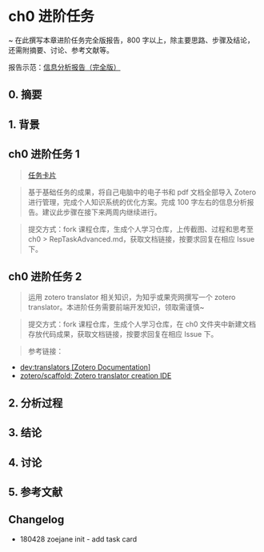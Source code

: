 # ch0 进阶任务 

~ 在此撰写本章进阶任务完全版报告，800 字以上，除主要思路、步骤及结论，还需附摘要、讨论、参考文献等。

报告示范：[信息分析报告（完全版）](https://github.com/AIHackers/IA001/blob/master/TmpAnalysisReportFull.md) 

## 0. 摘要

## 1. 背景

## ch0 进阶任务 1

> [任务卡片](http://c.openmindclub.com/course/packs/7b2e3fa0-4867-11e8-9583-29f021f775ba/cards/1de41200-4a08-11e8-9583-29f021f775ba?page=1)

> 基于基础任务的成果，将自己电脑中的电子书和 pdf 文档全部导入 Zotero 进行管理，完成个人知识系统的优化方案。完成 100 字左右的信息分析报告。建议此步骤在接下来两周内继续进行。

> 提交方式：fork 课程仓库，生成个人学习仓库，上传截图、过程和思考至 ch0 > RepTaskAdvanced.md，获取文档链接，按要求回复在相应 Issue 下。


## ch0 进阶任务 2

> 运用 zotero translator 相关知识，为知乎或果壳网撰写一个 zotero translator。本进阶任务需要前端开发知识，领取需谨慎~

> 提交方式：fork 课程仓库，生成个人学习仓库，在 ch0 文件夹中新建文档存放代码成果，获取文档链接，按要求回复在相应 Issue 下。

> 参考链接：
- [dev:translators [Zotero Documentation]](https://www.zotero.org/support/dev/translators)
- [zotero/scaffold: Zotero translator creation IDE](https://github.com/zotero/scaffold)

## 2. 分析过程

## 3. 结论

## 4. 讨论

## 5. 参考文献

## Changelog

- 180428 zoejane init - add task card

